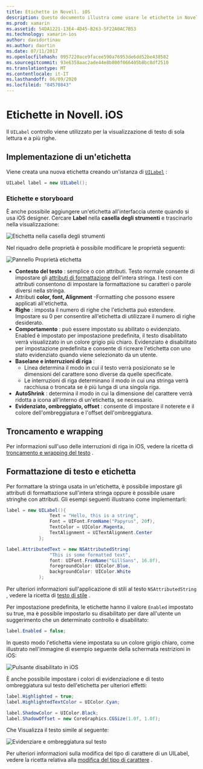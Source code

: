 ```yaml
---
title: Etichette in Novell. iOS
description: Questo documento illustra come usare le etichette in Novell. iOS. Viene descritto come creare etichette a livello di codice e con iOS designer.
ms.prod: xamarin
ms.assetid: 54DA1221-13E4-4D45-B263-5F22A0AC7B53
ms.technology: xamarin-ios
author: davidortinau
ms.author: daortin
ms.date: 07/11/2017
ms.openlocfilehash: 0957220ace9facee590a76953de6dd52be438582
ms.sourcegitcommit: 93e6358aac2ade44e8b800f066405b8bc8df2510
ms.translationtype: MT
ms.contentlocale: it-IT
ms.lasthandoff: 06/09/2020
ms.locfileid: "84570843"
---
```

# <a name="labels-in-xamarinios"></a>Etichette in Novell. iOS

Il `UILabel` controllo viene utilizzato per la visualizzazione di testo di sola lettura e a più righe.

## <a name="implementing-a-label"></a>Implementazione di un'etichetta

Viene creata una nuova etichetta creando un'istanza di [`UILabel`](xref:UIKit.UILabel) :

```csharp
UILabel label = new UILabel();
```

### <a name="labels-and-storyboards"></a>Etichette e storyboard

È anche possibile aggiungere un'etichetta all'interfaccia utente quando si usa iOS designer. Cercare **Label** nella **casella degli strumenti** e trascinarlo nella visualizzazione:

![Etichetta nella casella degli strumenti](labels-images/image3.png)

Nel riquadro delle proprietà è possibile modificare le proprietà seguenti:

![Pannello Proprietà etichetta](labels-images/image2.png)

- **Contesto del testo** : semplice o con attributi. Testo normale consente di impostare gli [attributi di formattazione](#Formatting_Text_and_Label) dell'intera stringa. I testi con attributi consentono di impostare la formattazione su caratteri o parole diversi nella stringa.
- Attributi **color, font, Alignment** -Formatting che possono essere applicati all'etichetta.
- **Righe** : imposta il numero di righe che l'etichetta può estendere. Impostare su 0 per consentire all'etichetta di utilizzare il numero di righe desiderato.
- **Comportamento** : può essere impostato su abilitato o evidenziato. Enabled è impostato per impostazione predefinita, il testo disabilitato verrà visualizzato in un colore grigio più chiaro. Evidenziato è disabilitato per impostazione predefinita e consente di ricreare l'etichetta con uno stato evidenziato quando viene selezionato da un utente.
- **Baselane e interruzioni di riga** :
  - Linea determina il modo in cui il testo verrà posizionato se le dimensioni del carattere sono diverse da quelle specificate.
  - Le interruzioni di riga determinano il modo in cui una stringa verrà racchiusa o troncata se è più lunga di una singola riga.
- **AutoShrink** : determina il modo in cui la dimensione del carattere verrà ridotta a icona all'interno di un'etichetta, se necessario.
- **Evidenziato, ombreggiato, offset** : consente di impostare il noterete e il colore dell'ombreggiatura e l'offset dell'ombreggiatura.

## <a name="truncating-and-wrapping"></a>Troncamento e wrapping

Per informazioni sull'uso delle interruzioni di riga in iOS, vedere la ricetta di [troncamento e wrapping del testo](https://github.com/xamarin/recipes/tree/master/Recipes/ios/standard_controls/labels/uilabel-truncate-wrap-text) .

<a name="Formatting_Text_and_Label"></a>

## <a name="formatting-text-and-label"></a>Formattazione di testo e etichetta

Per formattare la stringa usata in un'etichetta, è possibile impostare gli attributi di formattazione sull'intera stringa oppure è possibile usare stringhe con attributi. Gli esempi seguenti illustrano come implementarli:

```csharp
label = new UILabel(){
                Text = "Hello, this is a string",
                Font = UIFont.FromName("Papyrus", 20f),
                TextColor = UIColor.Magenta,
                TextAlignment = UITextAlignment.Center
            };
```

```csharp
label.AttributedText = new NSAttributedString(
                "This is some formatted text",
                font: UIFont.FromName("GillSans", 16.0f),
                foregroundColor: UIColor.Blue,
                backgroundColor: UIColor.White
            );
```

Per ulteriori informazioni sull'applicazione di stili al testo `NSAttributedString` , vedere la ricetta di [testo di stile](https://github.com/xamarin/recipes/tree/master/Recipes/ios/standard_controls/text_field/style_text) .

Per impostazione predefinita, le etichette hanno il valore `Enabled` impostato su true, ma è possibile impostarlo su disabilitato per dare all'utente un suggerimento che un determinato controllo è disabilitato:

```csharp
label.Enabled = false;
```

In questo modo l'etichetta viene impostata su un colore grigio chiaro, come illustrato nell'immagine di esempio seguente della schermata restrizioni in iOS:

![Pulsante disabilitato in iOS](labels-images/image1.png)

È anche possibile impostare i colori di evidenziazione e di testo ombreggiatura sul testo dell'etichetta per ulteriori effetti:

```csharp
label.Highlighted = true;
label.HighlightedTextColor = UIColor.Cyan;

label.ShadowColor = UIColor.Black;
label.ShadowOffset = new CoreGraphics.CGSize(1.0f, 1.0f);
```

Che Visualizza il testo simile al seguente:

![Evidenziare e ombreggiatura sul testo](labels-images/image4.png)

Per ulteriori informazioni sulla modifica del tipo di carattere di un UILabel, vedere la ricetta relativa alla [modifica del tipo di carattere](https://github.com/xamarin/recipes/tree/master/Recipes/ios/standard_controls/labels/change_the_font) .
